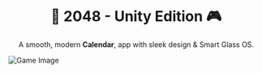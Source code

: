 <h1 align="center"><b>📅 2048 - Unity Edition 🎮</b></h1>

<p align="center">
A smooth, modern <b>Calendar</b>, app with sleek design & Smart Glass OS.
</p>

![Game Image](/Calendar.jpg)
